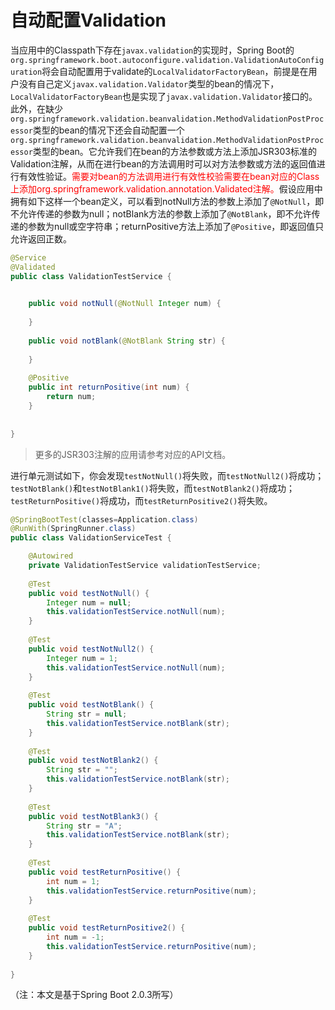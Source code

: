 # 自动配置Validation

当应用中的Classpath下存在`javax.validation`的实现时，Spring Boot的`org.springframework.boot.autoconfigure.validation.ValidationAutoConfiguration`将会自动配置用于validate的`LocalValidatorFactoryBean`，前提是在用户没有自己定义`javax.validation.Validator`类型的bean的情况下，`LocalValidatorFactoryBean`也是实现了`javax.validation.Validator`接口的。此外，在缺少`org.springframework.validation.beanvalidation.MethodValidationPostProcessor`类型的bean的情况下还会自动配置一个`org.springframework.validation.beanvalidation.MethodValidationPostProcessor`类型的bean。它允许我们在bean的方法参数或方法上添加JSR303标准的Validation注解，从而在进行bean的方法调用时可以对方法参数或方法的返回值进行有效性验证。<font color="red">需要对bean的方法调用进行有效性校验需要在bean对应的Class上添加org.springframework.validation.annotation.Validated注解。</font>假设应用中拥有如下这样一个bean定义，可以看到notNull方法的参数上添加了`@NotNull`，即不允许传递的参数为null；notBlank方法的参数上添加了`@NotBlank`，即不允许传递的参数为null或空字符串；returnPositive方法上添加了`@Positive`，即返回值只允许返回正数。

```java
@Service
@Validated
public class ValidationTestService {

    
    public void notNull(@NotNull Integer num) {
        
    }
    
    public void notBlank(@NotBlank String str) {
        
    }
    
    @Positive
    public int returnPositive(int num) {
        return num;
    }
    
    
}
```

> 更多的JSR303注解的应用请参考对应的API文档。

进行单元测试如下，你会发现`testNotNull()`将失败，而`testNotNull2()`将成功；`testNotBlank()`和`testNotBlank1()`将失败，而`testNotBlank2()`将成功；`testReturnPositive()`将成功，而`testReturnPositive2()`将失败。

```java
@SpringBootTest(classes=Application.class)
@RunWith(SpringRunner.class)
public class ValidationServiceTest {

    @Autowired
    private ValidationTestService validationTestService;
    
    @Test
    public void testNotNull() {
        Integer num = null;
        this.validationTestService.notNull(num);
    }
    
    @Test
    public void testNotNull2() {
        Integer num = 1;
        this.validationTestService.notNull(num);
    }
    
    @Test
    public void testNotBlank() {
        String str = null;
        this.validationTestService.notBlank(str);
    }
    
    @Test
    public void testNotBlank2() {
        String str = "";
        this.validationTestService.notBlank(str);
    }
    
    @Test
    public void testNotBlank3() {
        String str = "A";
        this.validationTestService.notBlank(str);
    }
    
    @Test
    public void testReturnPositive() {
        int num = 1;
        this.validationTestService.returnPositive(num);
    }
    
    @Test
    public void testReturnPositive2() {
        int num = -1;
        this.validationTestService.returnPositive(num);
    }
    
}
```

（注：本文是基于Spring Boot 2.0.3所写）